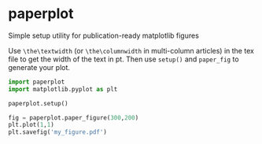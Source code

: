 paperplot
=========

Simple setup utility for publication-ready matplotlib figures

Use `\the\textwidth` (or `\the\columnwidth` in multi-column articles) in the tex file to get the width of the text in pt.
Then use `setup()` and `paper_fig` to generate your plot.

```python
import paperplot
import matplotlib.pyplot as plt

paperplot.setup()

fig = paperplot.paper_figure(300,200)
plt.plot(1,1)
plt.savefig('my_figure.pdf')
```
